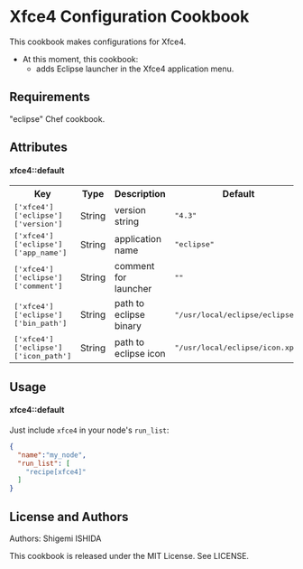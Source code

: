 Xfce4 Configuration Cookbook
==============

This cookbook makes configurations for Xfce4.
- At this moment, this cookbook:
  - adds Eclipse launcher in the Xfce4 application menu.

Requirements
------------
"eclipse" Chef cookbook.

Attributes
----------

#### xfce4::default
<table>
  <tr>
    <th>Key</th>
    <th>Type</th>
    <th>Description</th>
    <th>Default</th>
  </tr>
  <tr>
    <td><tt>['xfce4']['eclipse']['version']</tt></td>
    <td>String</td>
    <td>version string</td>
    <td><tt>"4.3"</tt></td>
  </tr>
  <tr>
    <td><tt>['xfce4']['eclipse']['app_name']</tt></td>
    <td>String</td>
    <td>application name</td>
    <td><tt>"eclipse"</tt></td>
  </tr>
  <tr>
    <td><tt>['xfce4']['eclipse']['comment']</tt></td>
    <td>String</td>
    <td>comment for launcher</td>
    <td><tt>""</tt></td>
  </tr>
  <tr>
    <td><tt>['xfce4']['eclipse']['bin_path']</tt></td>
    <td>String</td>
    <td>path to eclipse binary</td>
    <td><tt>"/usr/local/eclipse/eclipse"</tt></td>
  </tr>
  <tr>
    <td><tt>['xfce4']['eclipse']['icon_path']</tt></td>
    <td>String</td>
    <td>path to eclipse icon</td>
    <td><tt>"/usr/local/eclipse/icon.xpm"</tt></td>
  </tr>
</table>

Usage
-----
#### xfce4::default

Just include `xfce4` in your node's `run_list`:

```json
{
  "name":"my_node",
  "run_list": [
    "recipe[xfce4]"
  ]
}
```


License and Authors
-------------------
Authors: Shigemi ISHIDA

This cookbook is released under the MIT License.  See LICENSE.
